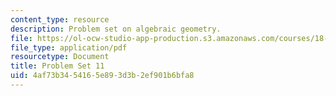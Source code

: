 ```yaml
---
content_type: resource
description: Problem set on algebraic geometry.
file: https://ol-ocw-studio-app-production.s3.amazonaws.com/courses/18-726-algebraic-geometry-spring-2009/4af73b3454165e893d3b2ef901b6bfa8_MIT18_726s09_pset11.pdf
file_type: application/pdf
resourcetype: Document
title: Problem Set 11
uid: 4af73b34-5416-5e89-3d3b-2ef901b6bfa8
---
```

